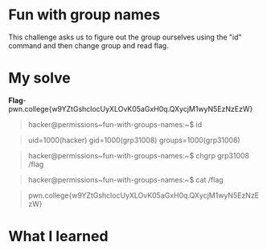 # Fun with group names
This challenge asks us to figure out the group ourselves using the "id" command and then change group and read flag.
# My solve
**Flag**-pwn.college{w9YZtGshclocUyXLOvK05aGxH0q.QXycjM1wyN5EzNzEzW}

>hacker@permissions~fun-with-groups-names:~$ id

>uid=1000(hacker) gid=1000(grp31008) groups=1000(grp31008)

>hacker@permissions~fun-with-groups-names:~$ chgrp grp31008 /flag

>hacker@permissions~fun-with-groups-names:~$ cat /flag

>pwn.college{w9YZtGshclocUyXLOvK05aGxH0q.QXycjM1wyN5EzNzEzW}

# What I learned
